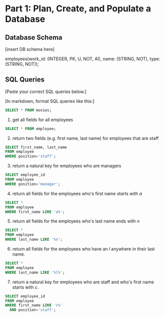 # Part 1: Plan, Create, and Populate a Database

## Database Schema

[insert DB schema here]

employees(work_id: (INTEGER, PK, U, NOT, AI), name: (STRING, NOT), type: (STRING, NOT));

## SQL Queries

[Paste your correct SQL queries below.]

[In markdown, format SQL queries like this:]
```sql
SELECT * FROM movies;
```

1. get all fields for all employees

```sql
SELECT * FROM employee;
```

2. return two fields (e.g. first name, last name) for employees that are staff

```sql
SELECT first_name, last_name
FROM employee
WHERE position='staff';
```

3. return a natural key for employees who are managers

```sql
SELECT employee_id
FROM employee
WHERE position='manager';
```

4. return all fields for the employees who's first name starts with *a*

```sql
SELECT *
FROM employee
WHERE first_name LIKE 'a%';
```

5. return all fields for the employees who's last name ends with *n*

```sql
SELECT *
FROM employee
WHERE last_name LIKE '%n';
```

6. return all fields for the employees who have an *l* anywhere in their last name.

```sql
SELECT *
FROM employee
WHERE last_name LIKE '%l%';
```

7. return a natural key for employees who are staff and who's first name starts with *c*.

```sql
SELECT employee_id
FROM employee
WHERE first_name LIKE 'c%'
  AND position='staff';
```
